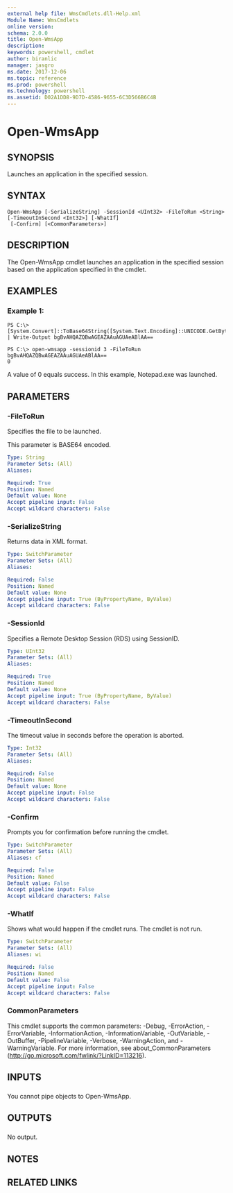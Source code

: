 ```yaml
---
external help file: WmsCmdlets.dll-Help.xml
Module Name: WmsCmdlets
online version: 
schema: 2.0.0
title: Open-WmsApp
description: 
keywords: powershell, cmdlet
author: biranlic
manager: jasgro
ms.date: 2017-12-06
ms.topic: reference
ms.prod: powershell
ms.technology: powershell
ms.assetid: D02A1DD8-9D7D-4586-9655-6C3D566B6C4B
---
```


# Open-WmsApp

## SYNOPSIS
Launches an application in the specified session.

## SYNTAX

```
Open-WmsApp [-SerializeString] -SessionId <UInt32> -FileToRun <String> [-TimeoutInSecond <Int32>] [-WhatIf]
 [-Confirm] [<CommonParameters>]
```

## DESCRIPTION
The Open-WmsApp cmdlet launches an application in the specified session based on the application specified in the cmdlet.

## EXAMPLES

### Example 1:
```
PS C:\> [System.Convert]::ToBase64String([System.Text.Encoding]::UNICODE.GetBytes("notepad.exe")) | Write-Output bgBvAHQAZQBwAGEAZAAuAGUAeABlAA==

PS C:\> open-wmsapp -sessionid 3 -FileToRun bgBvAHQAZQBwAGEAZAAuAGUAeABlAA==
0
```

A value of 0 equals success.
In this example, Notepad.exe was launched.

## PARAMETERS

### -FileToRun
Specifies the file to be launched.

This parameter is BASE64 encoded.

```yaml
Type: String
Parameter Sets: (All)
Aliases: 

Required: True
Position: Named
Default value: None
Accept pipeline input: False
Accept wildcard characters: False
```

### -SerializeString
Returns data in XML format.

```yaml
Type: SwitchParameter
Parameter Sets: (All)
Aliases: 

Required: False
Position: Named
Default value: None
Accept pipeline input: True (ByPropertyName, ByValue)
Accept wildcard characters: False
```

### -SessionId
Specifies a Remote Desktop Session (RDS) using SessionID.

```yaml
Type: UInt32
Parameter Sets: (All)
Aliases: 

Required: True
Position: Named
Default value: None
Accept pipeline input: True (ByPropertyName, ByValue)
Accept wildcard characters: False
```

### -TimeoutInSecond
The timeout value in seconds before the operation is aborted.

```yaml
Type: Int32
Parameter Sets: (All)
Aliases: 

Required: False
Position: Named
Default value: None
Accept pipeline input: False
Accept wildcard characters: False
```

### -Confirm
Prompts you for confirmation before running the cmdlet.

```yaml
Type: SwitchParameter
Parameter Sets: (All)
Aliases: cf

Required: False
Position: Named
Default value: False
Accept pipeline input: False
Accept wildcard characters: False
```

### -WhatIf
Shows what would happen if the cmdlet runs.
The cmdlet is not run.

```yaml
Type: SwitchParameter
Parameter Sets: (All)
Aliases: wi

Required: False
Position: Named
Default value: False
Accept pipeline input: False
Accept wildcard characters: False
```

### CommonParameters
This cmdlet supports the common parameters: -Debug, -ErrorAction, -ErrorVariable, -InformationAction, -InformationVariable, -OutVariable, -OutBuffer, -PipelineVariable, -Verbose, -WarningAction, and -WarningVariable. For more information, see about_CommonParameters (http://go.microsoft.com/fwlink/?LinkID=113216).

## INPUTS

###  
You cannot pipe objects to Open-WmsApp.

## OUTPUTS

###  
No output.

## NOTES

## RELATED LINKS

